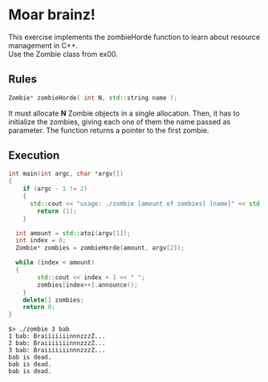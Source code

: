 # Moar brainz!
This exercise implements the zombieHorde function to learn about resource management in C++.   
Use the Zombie class from ex00.

## Rules
```cpp 
Zombie* zombieHorde( int N, std::string name );
```
It must allocate **N** Zombie objects in a single allocation. Then, it has to initialize the zombies, giving each one of them the name passed as parameter. The function returns a pointer to the first zombie.

## Execution
  ```cpp
  int main(int argc, char *argv[])
  {
	  if (argc - 1 != 2)
	  {
  		std::cout << "usage: ./zombie [amount of zombies] [name]" << std::endl;
		  return (1);
	  }
  
  	int	amount = std::atoi(argv[1]);
  	int	index = 0;
  	Zombie* zombies = zombieHorde(amount, argv[2]);

  	while (index < amount)
  	{
		  std::cout << index + 1 << " ";
		  zombies[index++].announce();
	  }
	  delete[] zombies;
	  return 0;
  }
  ```

  ```
  $> ./zombie 3 bab
  1 bab: BraiiiiiiinnnzzzZ...
  2 bab: BraiiiiiiinnnzzzZ...
  3 bab: BraiiiiiiinnnzzzZ...
  bab is dead.
  bab is dead.
  bab is dead.
  ```
